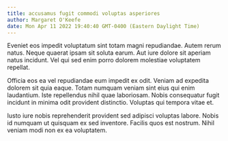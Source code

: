 ```yaml
---
title: accusamus fugit commodi voluptas asperiores
author: Margaret O'Keefe
date: Mon Apr 11 2022 19:40:40 GMT-0400 (Eastern Daylight Time)
---
```

Eveniet eos impedit voluptatum sint totam magni repudiandae. Autem rerum natus. Neque quaerat ipsam sit soluta earum. Aut iure dolore sit aperiam natus incidunt. Vel qui sed enim porro dolorem molestiae voluptatem repellat.

 Officia eos ea vel repudiandae eum impedit ex odit. Veniam ad expedita dolorem sit quia eaque. Totam numquam veniam sint eius qui enim laudantium. Iste repellendus nihil quae laboriosam. Nobis consequatur fugit incidunt in minima odit provident distinctio. Voluptas qui tempora vitae et.

 Iusto iure nobis reprehenderit provident sed adipisci voluptas labore. Nobis id numquam ut quisquam ex sed inventore. Facilis quos est nostrum. Nihil veniam modi non ex ea voluptatem.